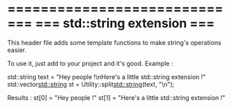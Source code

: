=============================
=== std::string extension ===
=============================

This header file adds some template functions to make string's operations easier.

To use it, just add to your project and it's good. Example :

std::string text = "Hey people !\nHere's a little std::string extension !"
std::vector<std::string> st = Utility::split<std::string>(text, "\n");

Results :
st[0] = "Hey people !"
st[1] = "Here's a little std::string extension !"